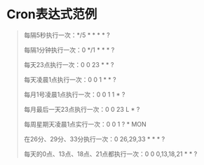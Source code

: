 # Cron表达式范例

> 每隔5秒执行一次：*/5 * * * * ?
>
>每隔1分钟执行一次：0 */1 * * * ?
>
>每天23点执行一次：0 0 23 * * ?
>
>每天凌晨1点执行一次：0 0 1 * * ?
>
>每月1号凌晨1点执行一次：0 0 1 1 * ?
>
>每月最后一天23点执行一次：0 0 23 L * ?
>
>每周星期天凌晨1点实行一次：0 0 1 ? * MON
>
>在26分、29分、33分执行一次：0 26,29,33 * * * ?
>
>每天的0点、13点、18点、21点都执行一次：0 0 0,13,18,21 * * ?